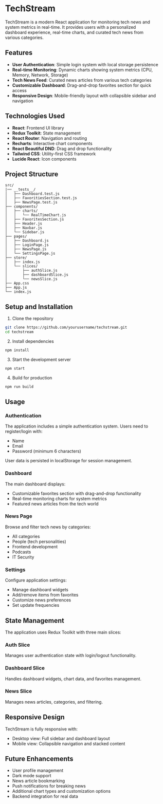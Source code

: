 # TechStream

TechStream is a modern React application for monitoring tech news and system metrics in real-time. It provides users with a personalized dashboard experience, real-time charts, and curated tech news from various categories.

## Features

- **User Authentication**: Simple login system with local storage persistence
- **Real-time Monitoring**: Dynamic charts showing system metrics (CPU, Memory, Network, Storage)
- **Tech News Feed**: Curated news articles from various tech categories
- **Customizable Dashboard**: Drag-and-drop favorites section for quick access
- **Responsive Design**: Mobile-friendly layout with collapsible sidebar and navigation

## Technologies Used

- **React**: Frontend UI library
- **Redux Toolkit**: State management
- **React Router**: Navigation and routing
- **Recharts**: Interactive chart components
- **React Beautiful DND**: Drag and drop functionality
- **Tailwind CSS**: Utility-first CSS framework
- **Lucide React**: Icon components

## Project Structure

```
src/
|── __tests__/
│   ├── Dashboard.test.js
│   ├── FavoritiesSection.test.js
│   ├── NewsPage.test.js
├── components/
│   ├── charts/
│   │   └── RealTimeChart.js
│   ├── FavoritesSection.js
│   ├── Header.js
│   ├── Navbar.js
│   └── Sidebar.js
├── pages/
│   ├── Dashboard.js
│   ├── LoginPage.js
│   ├── NewsPage.js
│   └── SettingsPage.js
├── store/
│   ├── index.js
│   └── slices/
│       ├── authSlice.js
│       ├── dashboardSlice.js
│       └── newsSlice.js
├── App.css
├── App.js
└── index.js
```

## Setup and Installation

1. Clone the repository
```bash
git clone https://github.com/yourusername/techstream.git
cd techstream
```

2. Install dependencies
```bash
npm install
```

3. Start the development server
```bash
npm start
```

4. Build for production
```bash
npm run build
```

## Usage

### Authentication

The application includes a simple authentication system. Users need to register/login with:
- Name
- Email
- Password (minimum 6 characters)

User data is persisted in localStorage for session management.

### Dashboard

The main dashboard displays:
- Customizable favorites section with drag-and-drop functionality
- Real-time monitoring charts for system metrics
- Featured news articles from the tech world

### News Page

Browse and filter tech news by categories:
- All categories
- People (tech personalities)
- Frontend development
- Podcasts
- IT Security

### Settings

Configure application settings:
- Manage dashboard widgets
- Add/remove items from favorites
- Customize news preferences
- Set update frequencies

## State Management

The application uses Redux Toolkit with three main slices:

### Auth Slice
Manages user authentication state with login/logout functionality.

### Dashboard Slice
Handles dashboard widgets, chart data, and favorites management.

### News Slice
Manages news articles, categories, and filtering.

## Responsive Design

TechStream is fully responsive with:
- Desktop view: Full sidebar and dashboard layout
- Mobile view: Collapsible navigation and stacked content

## Future Enhancements

- User profile management
- Dark mode support
- News article bookmarking
- Push notifications for breaking news
- Additional chart types and customization options
- Backend integration for real data
